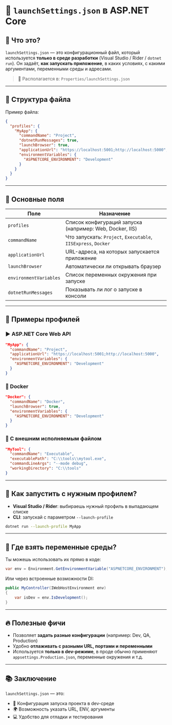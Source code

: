 # 🚀 `launchSettings.json` в ASP.NET Core

## 📌 Что это?

`launchSettings.json` — это конфигурационный файл, который используется **только в среде разработки** (Visual Studio / Rider / `dotnet run`). Он задаёт, **как запускать приложение**, в каких условиях, с какими аргументами, переменными среды и адресами.

> 📁 Располагается в:
> `Properties/launchSettings.json`

---

## 🧩 Структура файла

Пример файла:

```json
{
  "profiles": {
    "MyApp": {
      "commandName": "Project",
      "dotnetRunMessages": true,
      "launchBrowser": true,
      "applicationUrl": "https://localhost:5001;http://localhost:5000",
      "environmentVariables": {
        "ASPNETCORE_ENVIRONMENT": "Development"
      }
    }
  }
}
```

---

## 🧠 Основные поля

| Поле                   | Назначение                                                     |
| ---------------------- | -------------------------------------------------------------- |
| `profiles`             | Список конфигураций запуска (например: Web, Docker, IIS)       |
| `commandName`          | Что запускать: `Project`, `Executable`, `IISExpress`, `Docker` |
| `applicationUrl`       | URL-адреса, на которых запускается приложение                  |
| `launchBrowser`        | Автоматически ли открывать браузер                             |
| `environmentVariables` | Список переменных окружения при запуске                        |
| `dotnetRunMessages`    | Показывать ли лог о запуске в консоли                          |

---

## 📂 Примеры профилей

### ▶️ ASP.NET Core Web API

```json
"MyApp": {
  "commandName": "Project",
  "applicationUrl": "https://localhost:5001;http://localhost:5000",
  "environmentVariables": {
    "ASPNETCORE_ENVIRONMENT": "Development"
  }
}
```

### 🐳 Docker

```json
"Docker": {
  "commandName": "Docker",
  "launchBrowser": true,
  "environmentVariables": {
    "ASPNETCORE_ENVIRONMENT": "Development"
  }
}
```

### 🧪 С внешним исполняемым файлом

```json
"MyTool": {
  "commandName": "Executable",
  "executablePath": "C:\\tools\\mytool.exe",
  "commandLineArgs": "--mode debug",
  "workingDirectory": "C:\\tools"
}
```

---

## 🧪 Как запустить с нужным профилем?

* **Visual Studio / Rider**: выбираешь нужный профиль в выпадающем списке
* **CLI**: запускай с параметром `--launch-profile`

```bash
dotnet run --launch-profile MyApp
```

---

## 🔄 Где взять переменные среды?

Ты можешь использовать их прямо в коде:

```csharp
var env = Environment.GetEnvironmentVariable("ASPNETCORE_ENVIRONMENT");
```

Или через встроенные возможности DI:

```csharp
public MyController(IWebHostEnvironment env)
{
    var isDev = env.IsDevelopment();
}
```

---

## 🔥 Полезные фичи

* Позволяет **задать разные конфигурации** (например: Dev, QA, Production)
* Удобно **отлаживать с разными URL, портами и переменными**
* Используется **только в dev-режиме**, в проде обычно применяют `appsettings.Production.json`, переменные окружения и т.д.

---

## 📚 Заключение

`launchSettings.json` — это:

* 🔧 Конфигурация запуска проекта в dev-среде
* 🌍 Возможность указать URL, ENV, аргументы
* 💻 Удобство для отладки и тестирования


